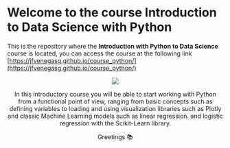 # Welcome to the course **Introduction to Data Science with Python**

This is the repository where the **Introduction with Python to Data Science** course is located, you can access the course at the following link [https://jfvenegasg.github.io/course_python/](https://jfvenegasg.github.io/course_python/)

<center>
<img src=https://media.geeksforgeeks.org/wp-content/uploads/20230222183754/Data-Science-Fir-beginner.png>

In this introductory course you will be able to start working with Python from a functional point of view, ranging from basic concepts such as defining variables to loading and using visualization libraries such as Plotly and classic Machine Learning models such as linear regression. and logistic regression with the Scikit-Learn library.

Greetings 📚
